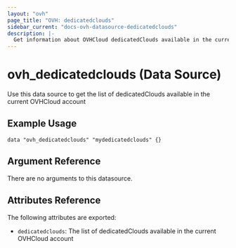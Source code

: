 ```yaml
---
layout: "ovh"
page_title: "OVH: dedicatedclouds"
sidebar_current: "docs-ovh-datasource-dedicatedclouds"
description: |-
  Get information about OVHCloud dedicatedClouds available in the current OVHCloud account
---
```


# ovh_dedicatedclouds (Data Source)

Use this data source to get the list of dedicatedClouds available in the current OVHCloud account

## Example Usage

```hcl
data "ovh_dedicatedclouds" "mydedicatedclouds" {}
```

## Argument Reference

There are no arguments to this datasource.

## Attributes Reference

The following attributes are exported:

* `dedicatedclouds`: The list of dedicatedClouds available in the current OVHCloud account 
